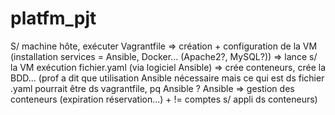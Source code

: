 # platfm_pjt

S/ machine hôte, exécuter Vagrantfile
   => création + configuration de la VM (installation services = Ansible, Docker... (Apache2?, MySQL?))
   => lance s/ la VM exécution fichier.yaml (via logiciel Ansible) => crée conteneurs, crée la BDD...
   (prof a dit que utilisation Ansible nécessaire mais ce qui est ds fichier .yaml pourrait être ds vagrantfile, pq Ansible ?
   Ansible => gestion des conteneurs (expiration réservation...) + != comptes s/ appli ds conteneurs)
   
